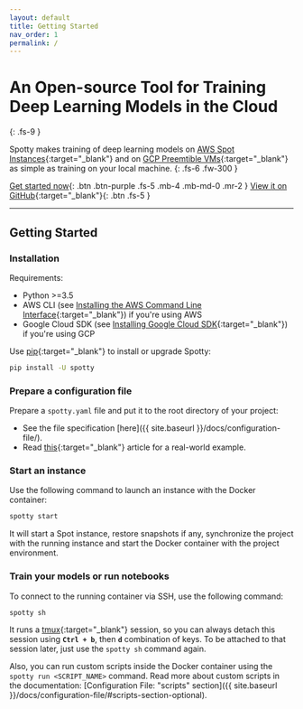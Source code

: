 ```yaml
---
layout: default
title: Getting Started
nav_order: 1
permalink: /
---
```



# An Open-source Tool for Training<br />Deep Learning Models in the Cloud
{: .fs-9 }

Spotty makes training of deep learning models on 
[AWS Spot Instances](https://aws.amazon.com/ec2/spot/){:target="_blank"}
and on [GCP Preemtible VMs](https://cloud.google.com/preemptible-vms/){:target="_blank"}
as simple as training on your local machine.
{: .fs-6 .fw-300 }

[Get started now](#getting-started){: .btn .btn-purple .fs-5 .mb-4 .mb-md-0 .mr-2 } 
[View it on GitHub](https://github.com/apls777/spotty){:target="_blank"}{: .btn .fs-5 }

---


## Getting Started

### __Installation__

Requirements:
  * Python >=3.5
  * AWS CLI (see [Installing the AWS Command Line Interface](http://docs.aws.amazon.com/cli/latest/userguide/installing.html){:target="_blank"})
  if you're using AWS
  * Google Cloud SDK (see [Installing Google Cloud SDK](https://cloud.google.com/sdk/install){:target="_blank"}) 
  if you're using GCP

Use [pip](http://www.pip-installer.org/en/latest/){:target="_blank"} to install or upgrade Spotty:

```bash
pip install -U spotty
```

### __Prepare a configuration file__

Prepare a `spotty.yaml` file and put it to the root directory of your project:

   - See the file specification [here]({{ site.baseurl }}/docs/configuration-file/).
   - Read [this](https://medium.com/@apls/how-to-train-deep-learning-models-on-aws-spot-instances-using-spotty-8d9e0543d365){:target="_blank"} 
   article for a real-world example.

### __Start an instance__

Use the following command to launch an instance with the Docker container:
    
```bash
spotty start
```

It will start a Spot instance, restore snapshots if any, synchronize the project with the running instance 
and start the Docker container with the project environment.

### __Train your models or run notebooks__

To connect to the running container via SSH, use the following command:

```bash
spotty sh
```

It runs a [tmux](https://github.com/tmux/tmux/wiki){:target="_blank"} session, so you can always detach this session using
__`Ctrl + b`__, then __`d`__ combination of keys. To be attached to that session later, just use the
`spotty sh` command again.

Also, you can run custom scripts inside the Docker container using the `spotty run <SCRIPT_NAME>` command. Read more
about custom scripts in the documentation: 
[Configuration File: "scripts" section]({{ site.baseurl }}/docs/configuration-file/#scripts-section-optional).
